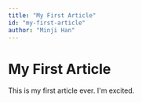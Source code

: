 ```yaml
---
title: "My First Article"
id: "my-first-article"
author: "Minji Han"
---
```


# My First Article

This is my first article ever. I'm excited.
